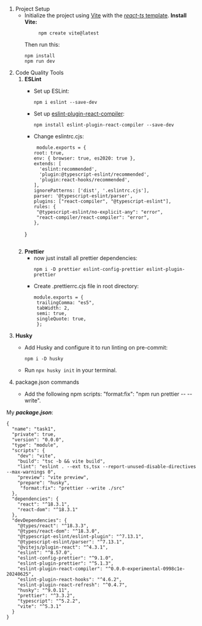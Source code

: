1. Project Setup
   - Initialize the project using [Vite](https://vitejs.dev/guide/) with the [_react-ts_ template](https://vite.new/react-ts).
     __Install Vite:__
     ```
          npm create vite@latest
     ```
     Then run this:
     ```
     npm install
     npm run dev
     ```
2. Code Quality Tools
   1. __ESLint__
      - Set up ESLint:
        ```
        npm i eslint --save-dev
        ```
      - Set up [eslint-plugin-react-compiler](https://www.npmjs.com/package/eslint-plugin-react-compiler):
        ```
        npm install eslint-plugin-react-compiler --save-dev
        ```

      - Change eslintrc.cjs:
        ```
         module.exports = {
        root: true,
        env: { browser: true, es2020: true },
        extends: [
          'eslint:recommended',
          'plugin:@typescript-eslint/recommended',
          'plugin:react-hooks/recommended',
        ],
        ignorePatterns: ['dist', '.eslintrc.cjs'],
        parser: '@typescript-eslint/parser',
        plugins: ["react-compiler", "@typescript-eslint"],
        rules: {
         "@typescript-eslint/no-explicit-any": "error",
         "react-compiler/react-compiler": "error",
        },
      }
      ```
   2. __Prettier__
      - now just install all prettier dependencies:
        ```
        npm i -D prettier eslint-config-prettier eslint-plugin-prettier
        ```
      - Create .prettierrc.cjs file in root directory:
```
          module.exports = {
           trailingComma: "es5",
           tabWidth: 2,
           semi: true,
           singleQuote: true,
           };
```
   3. __Husky__
      - Add Husky and configure it to run linting on pre-commit:
        ```
        npm i -D husky
        ```
      - Run
        ``` npx husky init ``` in your terminal.
        
   4. package.json commands
      - Add the following npm scripts:
          "format:fix": "npm run prettier -- --write".

My ___package.json___:
```
{
  "name": "task1",
  "private": true,
  "version": "0.0.0",
  "type": "module",
  "scripts": {
    "dev": "vite",
    "build": "tsc -b && vite build",
    "lint": "eslint . --ext ts,tsx --report-unused-disable-directives --max-warnings 0",
    "preview": "vite preview",
    "prepare": "husky",
     "format:fix": "prettier --write ./src"
  },
  "dependencies": {
    "react": "^18.3.1",
    "react-dom": "^18.3.1"
  },
  "devDependencies": {
    "@types/react": "^18.3.3",
    "@types/react-dom": "^18.3.0",
    "@typescript-eslint/eslint-plugin": "^7.13.1",
    "@typescript-eslint/parser": "^7.13.1",
    "@vitejs/plugin-react": "^4.3.1",
    "eslint": "^8.57.0",
    "eslint-config-prettier": "^9.1.0",
    "eslint-plugin-prettier": "^5.1.3",
    "eslint-plugin-react-compiler": "^0.0.0-experimental-0998c1e-20240625",
    "eslint-plugin-react-hooks": "^4.6.2",
    "eslint-plugin-react-refresh": "^0.4.7",
    "husky": "^9.0.11",
    "prettier": "^3.3.2",
    "typescript": "^5.2.2",
    "vite": "^5.3.1"
  }
}
```
